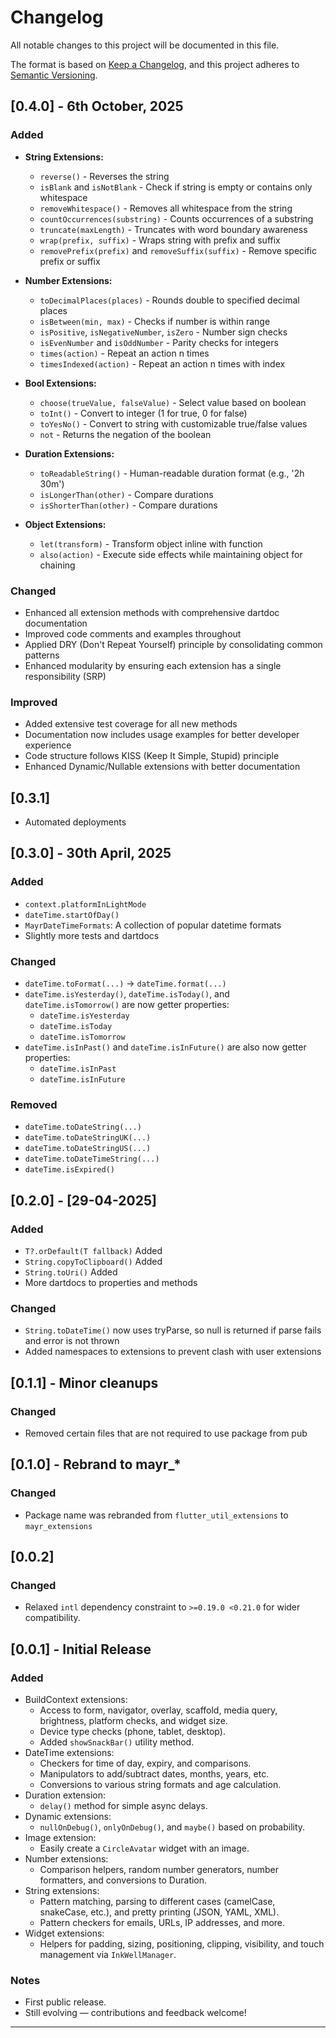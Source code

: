 # Changelog

All notable changes to this project will be documented in this file.

The format is based on [Keep a Changelog](https://keepachangelog.com/en/1.0.0/),
and this project adheres to [Semantic Versioning](https://semver.org/spec/v2.0.0.html).

## [0.4.0] - 6th October, 2025

### Added
- **String Extensions:**
  - `reverse()` - Reverses the string
  - `isBlank` and `isNotBlank` - Check if string is empty or contains only whitespace
  - `removeWhitespace()` - Removes all whitespace from the string
  - `countOccurrences(substring)` - Counts occurrences of a substring
  - `truncate(maxLength)` - Truncates with word boundary awareness
  - `wrap(prefix, suffix)` - Wraps string with prefix and suffix
  - `removePrefix(prefix)` and `removeSuffix(suffix)` - Remove specific prefix or suffix
  
- **Number Extensions:**
  - `toDecimalPlaces(places)` - Rounds double to specified decimal places
  - `isBetween(min, max)` - Checks if number is within range
  - `isPositive`, `isNegativeNumber`, `isZero` - Number sign checks
  - `isEvenNumber` and `isOddNumber` - Parity checks for integers
  - `times(action)` - Repeat an action n times
  - `timesIndexed(action)` - Repeat an action n times with index

- **Bool Extensions:**
  - `choose(trueValue, falseValue)` - Select value based on boolean
  - `toInt()` - Convert to integer (1 for true, 0 for false)
  - `toYesNo()` - Convert to string with customizable true/false values
  - `not` - Returns the negation of the boolean

- **Duration Extensions:**
  - `toReadableString()` - Human-readable duration format (e.g., '2h 30m')
  - `isLongerThan(other)` - Compare durations
  - `isShorterThan(other)` - Compare durations

- **Object Extensions:**
  - `let(transform)` - Transform object inline with function
  - `also(action)` - Execute side effects while maintaining object for chaining

### Changed
- Enhanced all extension methods with comprehensive dartdoc documentation
- Improved code comments and examples throughout
- Applied DRY (Don't Repeat Yourself) principle by consolidating common patterns
- Enhanced modularity by ensuring each extension has a single responsibility (SRP)

### Improved
- Added extensive test coverage for all new methods
- Documentation now includes usage examples for better developer experience
- Code structure follows KISS (Keep It Simple, Stupid) principle
- Enhanced Dynamic/Nullable extensions with better documentation

## [0.3.1]

- Automated deployments

## [0.3.0] - 30th April, 2025

### Added
- `context.platformInLightMode`
- `dateTime.startOfDay()`
- `MayrDateTimeFormats`: A collection of popular datetime formats
- Slightly more tests and dartdocs

### Changed
- `dateTime.toFormat(...)` -> `dateTime.format(...)`
- `dateTime.isYesterday()`, `dateTime.isToday()`, and `dateTime.isTomorrow()` are now getter properties:
  - `dateTime.isYesterday`
  - `dateTime.isToday`
  - `dateTime.isTomorrow`
- `dateTime.isInPast()` and `dateTime.isInFuture()` are also now getter properties:
  - `dateTime.isInPast`
  - `dateTime.isInFuture`

### Removed
- `dateTime.toDateString(...)`
- `dateTime.toDateStringUK(...)`
- `dateTime.toDateStringUS(...)`
- `dateTime.toDateTimeString(...)`
- `dateTime.isExpired()`

## [0.2.0] - [29-04-2025]

### Added
- `T?.orDefault(T fallback)` Added
- `String.copyToClipboard()` Added
- `String.toUri()` Added
- More dartdocs to properties and methods

### Changed
- `String.toDateTime()` now uses tryParse, so null is returned if parse fails and error is not thrown
- Added namespaces to extensions to prevent clash with user extensions


## [0.1.1] - Minor cleanups

### Changed
- Removed certain files that are not required to use package from pub


## [0.1.0] - Rebrand to mayr_*

### Changed
- Package name was rebranded from `flutter_util_extensions` to `mayr_extensions`


## [0.0.2]

### Changed
- Relaxed `intl` dependency constraint to `>=0.19.0 <0.21.0` for wider compatibility.


## [0.0.1] - Initial Release

### Added
- BuildContext extensions:
  - Access to form, navigator, overlay, scaffold, media query, brightness, platform checks, and widget size.
  - Device type checks (phone, tablet, desktop).
  - Added `showSnackBar()` utility method.
- DateTime extensions:
  - Checkers for time of day, expiry, and comparisons.
  - Manipulators to add/subtract dates, months, years, etc.
  - Conversions to various string formats and age calculation.
- Duration extension:
  - `delay()` method for simple async delays.
- Dynamic extensions:
  - `nullOnDebug()`, `onlyOnDebug()`, and `maybe()` based on probability.
- Image extension:
  - Easily create a `CircleAvatar` widget with an image.
- Number extensions:
  - Comparison helpers, random number generators, number formatters, and conversions to Duration.
- String extensions:
  - Pattern matching, parsing to different cases (camelCase, snakeCase, etc.), and pretty printing (JSON, YAML, XML).
  - Pattern checkers for emails, URLs, IP addresses, and more.
- Widget extensions:
  - Helpers for padding, sizing, positioning, clipping, visibility, and touch management via `InkWellManager`.

### Notes
- First public release.
- Still evolving — contributions and feedback welcome!

---
